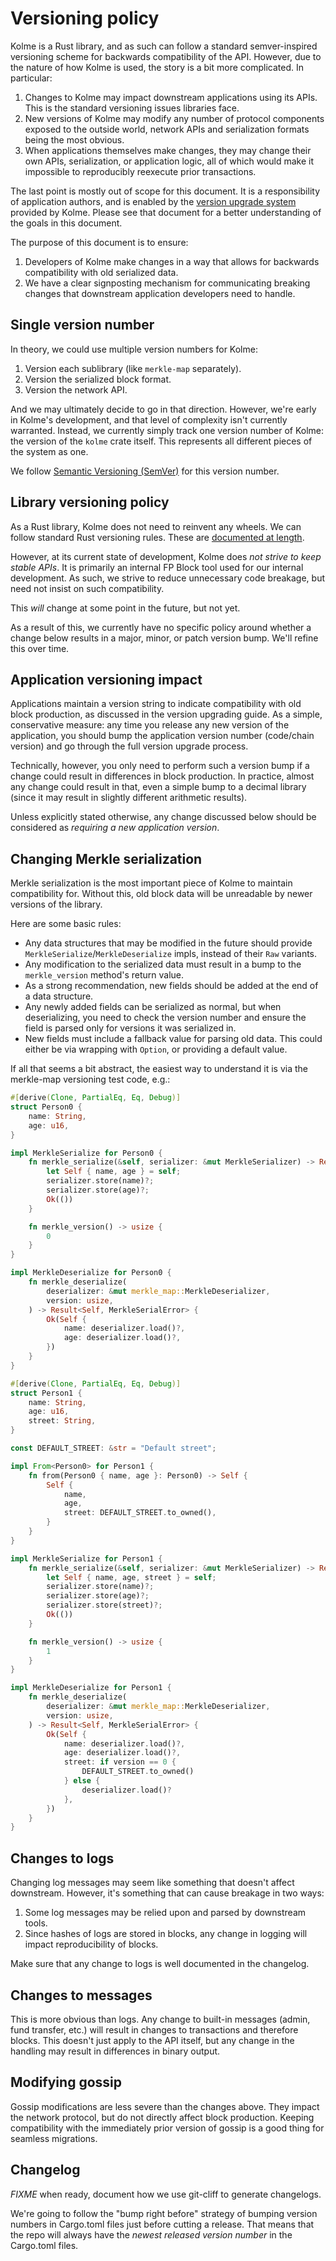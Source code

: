 # Versioning policy

<!-- toc -->

Kolme is a Rust library, and as such can follow a standard semver-inspired versioning scheme for backwards compatibility of the API. However, due to the nature of how Kolme is used, the story is a bit more complicated. In particular:

1. Changes to Kolme may impact downstream applications using its APIs. This is the standard versioning issues libraries face.
2. New versions of Kolme may modify any number of protocol components exposed to the outside world, network APIs and serialization formats being the most obvious.
3. When applications themselves make changes, they may change their own APIs, serialization, or application logic, all of which would make it impossible to reproducibly reexecute prior transactions.

The last point is mostly out of scope for this document. It is a responsibility of application authors, and is enabled by the [version upgrade system](../technical/version-upgrades.md) provided by Kolme. Please see that document for a better understanding of the goals in this document.

The purpose of this document is to ensure:

1. Developers of Kolme make changes in a way that allows for backwards compatibility with old serialized data.
2. We have a clear signposting mechanism for communicating breaking changes that downstream application developers need to handle.

## Single version number

In theory, we could use multiple version numbers for Kolme:

1. Version each sublibrary (like `merkle-map` separately).
2. Version the serialized block format.
3. Version the network API.

And we may ultimately decide to go in that direction. However, we're early in Kolme's development, and that level of complexity isn't currently warranted. Instead, we currently simply track one version number of Kolme: the version of the `kolme` crate itself. This represents all different pieces of the system as one.

We follow [Semantic Versioning (SemVer)](https://semver.org/) for this version number.

## Library versioning policy

As a Rust library, Kolme does not need to reinvent any wheels. We can follow standard Rust versioning rules. These are [documented at length](https://doc.rust-lang.org/cargo/reference/semver.html).

However, at its current state of development, Kolme does _not strive to keep stable APIs_. It is primarily an internal FP Block tool used for our internal development. As such, we strive to reduce unnecessary code breakage, but need not insist on such compatibility.

This _will_ change at some point in the future, but not yet.

As a result of this, we currently have no specific policy around whether a change below results in a major, minor, or patch version bump. We'll refine this over time.

## Application versioning impact

Applications maintain a version string to indicate compatibility with old block production, as discussed in the version upgrading guide. As a simple, conservative measure: any time you release any new version of the application, you should bump the application version number (code/chain version) and go through the full version upgrade process.

Technically, however, you only need to perform such a version bump if a change could result in differences in block production. In practice, almost any change could result in that, even a simple bump to a decimal library (since it may result in slightly different arithmetic results).

Unless explicitly stated otherwise, any change discussed below should be considered as _requiring a new application version_.

## Changing Merkle serialization

Merkle serialization is the most important piece of Kolme to maintain compatibility for. Without this, old block data will be unreadable by newer versions of the library.

Here are some basic rules:

* Any data structures that may be modified in the future should provide `MerkleSerialize`/`MerkleDeserialize` impls, instead of their `Raw` variants.
* Any modification to the serialized data must result in a bump to the `merkle_version` method's return value.
* As a strong recommendation, new fields should be added at the end of a data structure.
* Any newly added fields can be serialized as normal, but when deserializing, you need to check the version number and ensure the field is parsed only for versions it was serialized in.
* New fields must include a fallback value for parsing old data. This could either be via wrapping with `Option`, or providing a default value.

If all that seems a bit abstract, the easiest way to understand it is via the merkle-map versioning test code, e.g.:

```rust
#[derive(Clone, PartialEq, Eq, Debug)]
struct Person0 {
    name: String,
    age: u16,
}

impl MerkleSerialize for Person0 {
    fn merkle_serialize(&self, serializer: &mut MerkleSerializer) -> Result<(), MerkleSerialError> {
        let Self { name, age } = self;
        serializer.store(name)?;
        serializer.store(age)?;
        Ok(())
    }

    fn merkle_version() -> usize {
        0
    }
}

impl MerkleDeserialize for Person0 {
    fn merkle_deserialize(
        deserializer: &mut merkle_map::MerkleDeserializer,
        version: usize,
    ) -> Result<Self, MerkleSerialError> {
        Ok(Self {
            name: deserializer.load()?,
            age: deserializer.load()?,
        })
    }
}

#[derive(Clone, PartialEq, Eq, Debug)]
struct Person1 {
    name: String,
    age: u16,
    street: String,
}

const DEFAULT_STREET: &str = "Default street";

impl From<Person0> for Person1 {
    fn from(Person0 { name, age }: Person0) -> Self {
        Self {
            name,
            age,
            street: DEFAULT_STREET.to_owned(),
        }
    }
}

impl MerkleSerialize for Person1 {
    fn merkle_serialize(&self, serializer: &mut MerkleSerializer) -> Result<(), MerkleSerialError> {
        let Self { name, age, street } = self;
        serializer.store(name)?;
        serializer.store(age)?;
        serializer.store(street)?;
        Ok(())
    }

    fn merkle_version() -> usize {
        1
    }
}

impl MerkleDeserialize for Person1 {
    fn merkle_deserialize(
        deserializer: &mut merkle_map::MerkleDeserializer,
        version: usize,
    ) -> Result<Self, MerkleSerialError> {
        Ok(Self {
            name: deserializer.load()?,
            age: deserializer.load()?,
            street: if version == 0 {
                DEFAULT_STREET.to_owned()
            } else {
                deserializer.load()?
            },
        })
    }
}
```

## Changes to logs

Changing log messages may seem like something that doesn't affect downstream. However, it's something that can cause breakage in two ways:

1. Some log messages may be relied upon and parsed by downstream tools.
2. Since hashes of logs are stored in blocks, any change in logging will impact reproducibility of blocks.

Make sure that any change to logs is well documented in the changelog.

## Changes to messages

This is more obvious than logs. Any change to built-in messages (admin, fund transfer, etc.) will result in changes to transactions and therefore blocks. This doesn't just apply to the API itself, but any change in the handling may result in differences in binary output.

## Modifying gossip

Gossip modifications are less severe than the changes above. They impact the network protocol, but do not directly affect block production. Keeping compatibility with the immediately prior version of gossip is a good thing for seamless migrations.

## Changelog

*FIXME* when ready, document how we use git-cliff to generate changelogs.

We're going to follow the "bump right before" strategy of bumping version numbers in Cargo.toml files just before cutting a release. That means that the repo will always have the _newest released version number_ in the Cargo.toml files.
